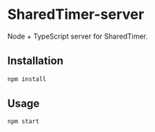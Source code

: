 # SharedTimer-server

Node + TypeScript server for SharedTimer.

## Installation

```bash
npm install
```

## Usage

```bash
npm start
```
